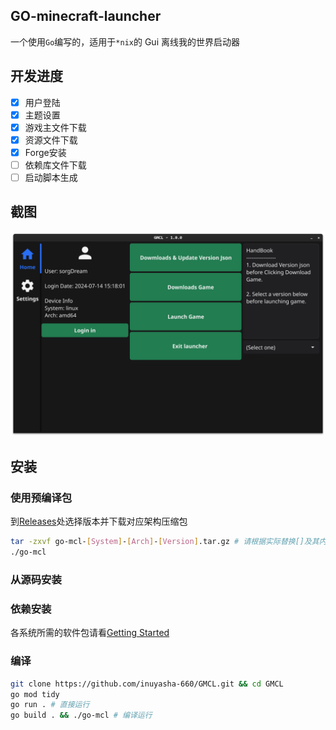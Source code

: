 ## GO-minecraft-launcher
一个使用``Go``编写的，适用于``*nix``的 Gui 离线我的世界启动器

## 开发进度
- [x] 用户登陆
- [x] 主题设置
- [x] 游戏主文件下载
- [x] 资源文件下载
- [x] Forge安装
- [ ] 依赖库文件下载
- [ ] 启动脚本生成

## 截图
![Home](./Resources/GMCL-homeScreenshot.png)

## 安装

### 使用预编译包
到[Releases](https://github.com/inuyasha-660/GMCL/releases)处选择版本并下载对应架构压缩包

``````bash
tar -zxvf go-mcl-[System]-[Arch]-[Version].tar.gz # 请根据实际替换[]及其内容
./go-mcl
``````

### 从源码安装

### 依赖安装
各系统所需的软件包请看[Getting Started](https://docs.fyne.io/started/)

### 编译
``````bash
git clone https://github.com/inuyasha-660/GMCL.git && cd GMCL
go mod tidy
go run . # 直接运行
go build . && ./go-mcl # 编译运行
``````